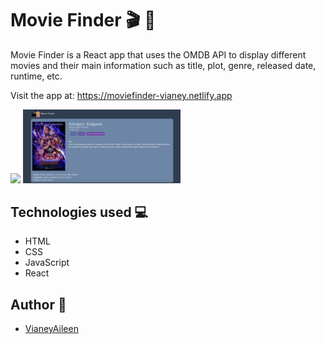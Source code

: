 # Movie Finder 🎬 🍿
Movie Finder is a React app that uses the OMDB API to display different movies and their main information such as title, plot, genre, released date, runtime, etc.

Visit the app at: https://moviefinder-vianey.netlify.app

<img src="img/movieHome.png" width="50%">
<img src="img/singleMovie.png" width="50%">


## Technologies used 💻
- HTML
- CSS
- JavaScript
- React

## Author 👤
- [VianeyAileen](https://github.com/VianeyAileen)
